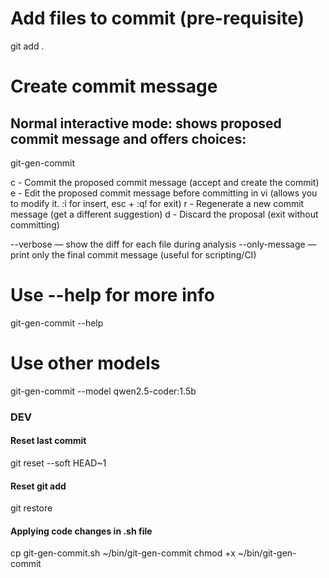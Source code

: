 # Add files to commit (pre-requisite)
git add .

# Create commit message
## Normal interactive mode: shows proposed commit message and offers choices:
git-gen-commit

c - Commit the proposed commit message (accept and create the commit)
e - Edit the proposed commit message before committing in vi (allows you to modify it. :i for insert, esc + :q! for exit)
r - Regenerate a new commit message (get a different suggestion)
d - Discard the proposal (exit without committing)

--verbose — show the diff for each file during analysis
--only-message — print only the final commit message (useful for scripting/CI)

# Use --help for more info
git-gen-commit --help

# Use other models 
git-gen-commit --model qwen2.5-coder:1.5b

### DEV 

#### Reset last commit
git reset --soft HEAD~1

#### Reset git add
git restore <file>

#### Applying code changes in .sh file
cp git-gen-commit.sh ~/bin/git-gen-commit
chmod +x ~/bin/git-gen-commit